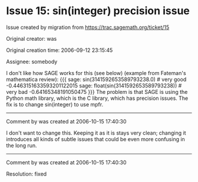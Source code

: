 # Issue 15: sin(integer) precision issue

Issue created by migration from https://trac.sagemath.org/ticket/15

Original creator: was

Original creation time: 2006-09-12 23:15:45

Assignee: somebody

I don't like how SAGE works for this (see below) (example from Fateman's mathematica review):
   {{{
     sage: sin(3141592653589793238.0)   # very good
     -0.4463151633593201122015 
     sage: float(sin(3141592653589793238))   # very bad
     -0.64165348191050475
   }}}
   The problem is that SAGE is using the Python math library, which is the C library, which has
   precision issues.   The fix is to change sin(integer) to use mpfr.



---

Comment by was created at 2006-10-15 17:40:30

I don't want to change this.  Keeping it as it is stays very clean; changing it introduces all kinds of subtle issues that could be even more confusing in the long run.


---

Comment by was created at 2006-10-15 17:40:30

Resolution: fixed
